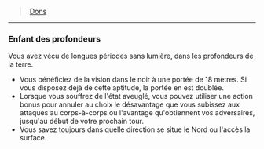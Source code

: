 ﻿---
!FeatItem
Id: feats_hd.md#enfant-des-profondeurs
ParentLink: feats_hd.md#dons
Name: Enfant des profondeurs
ParentName: Dons
NameLevel: 3
Attributes: {}
AttributesDictionary: >+
  {}

---
> [Dons](hd_feats.md)

---

### Enfant des profondeurs

Vous avez vécu de longues périodes sans lumière, dans les profondeurs de la terre.

* Vous bénéficiez de la vision dans le noir à une portée de 18 mètres. Si vous disposez déjà de cette aptitude, la portée en est doublée.
* Lorsque vous souffrez de l'état aveuglé, vous pouvez utiliser une action bonus pour annuler au choix le désavantage que vous subissez aux attaques au corps-à-corps ou l'avantage qu'obtiennent vos adversaires, jusqu'au début de votre prochain tour.
* Vous savez toujours dans quelle direction se situe le Nord ou l'accès la surface.

